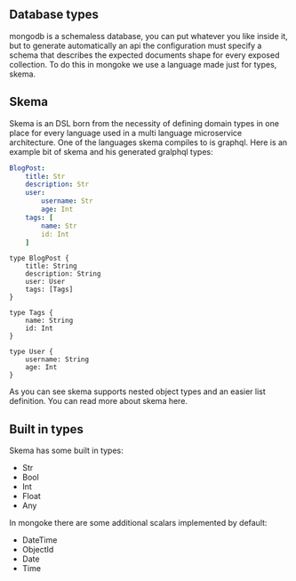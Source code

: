 ## Database types

mongodb is a schemaless database, you can put whatever you like inside it, but to generate automatically an api the configuration must specify a schema that describes the expected documents shape for every exposed collection.
To do this in mongoke we use a language made just for types, skema.

## Skema
Skema is an DSL born from the necessity of defining domain types in one place for every language used in a multi language microservice architecture. One of the languages skema compiles to is graphql.
Here is an example bit of skema and his generated gralphql types:
```yml
BlogPost:
    title: Str
    description: Str
    user:
        username: Str
        age: Int
    tags: [
        name: Str
        id: Int
    ]
```
```gql
type BlogPost {
    title: String
    description: String
    user: User
    tags: [Tags]
}

type Tags {
    name: String
    id: Int
}

type User {
    username: String
    age: Int
}
```
As you can see skema supports nested object types and an easier list definition.
You can read more about skema here.

## Built in types
Skema has some built in types:
- Str
- Bool
- Int
- Float
- Any

In mongoke there are some additional scalars implemented by default:
- DateTime
- ObjectId
- Date
- Time

